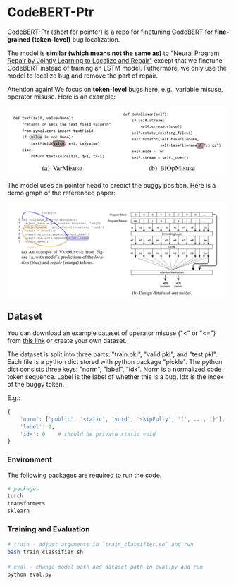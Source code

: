# CodeBERT-Ptr

CodeBERT-Ptr (short for pointer) is a repo for finetuning CodeBERT for **fine-grained (token-level)** bug localization.

The model is **similar (which means not the same as)** to ["Neural Program Repair by Jointly Learning to Localize and Repair"](https://arxiv.org/pdf/1904.01720.pdf) except that we finetune CodeBERT instead of training an LSTM model. Futhermore, we only use the model to localize bug and remove the part of repair.

Attention again! We focus on **token-level** bugs here, e.g., variable misuse, operator misuse. Here is an example:

<img src="figs/eg.jpg" alt="drawing" width="500" align=center />

The model uses an pointer head to predict the buggy position. Here is a demo graph of the referenced paper:

<img src="figs/model.jpg" alt="drawing" width="500" align=center />

## Dataset

You can download an example dataset of operator misuse ("<" or "<=") from [this link](https://drive.google.com/drive/folders/1fc_IQ4O2sP5HMegiYboKq27XbqwfjJ4J?usp=sharing) or create your own dataset.

The dataset is split into three parts: "train.pkl", "valid.pkl", and "test.pkl". Each file is a python dict stored with python package "pickle". The python dict consists three keys: "norm", "label", "idx". Norm is a normalized code token sequence. Label is the label of whether this is a bug. Idx is the index of the buggy token.

E.g.:

```python
{
    'norm': ['public', 'static', 'void', 'skipFully', '(', ..., '}'],
    'label': 1,
    'idx': 0    # should be private static void
}
```

### Environment

The following packages are required to run the code.

```bash
# packages
torch
transformers
sklearn
```

### Training and Evaluation

```bash
# train - adjust arguments in `train_classifier.sh` and run
bash train_classifier.sh

# eval - change model path and dataset path in eval.py and run
python eval.py
```